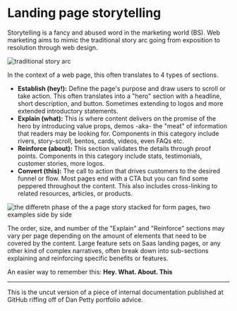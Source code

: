 # Landing page storytelling

Storytelling is a fancy and abused word in the marketing world (BS). Web marketing aims to mimic the traditional story arc going from exposition to resolution through web design.

![traditional story arc](https://slrncl.com/blog/content/img/traditional-story-arc.jpg)

In the context of a web page, this often translates to 4 types of sections.

- **Establish (hey!):** Define the page's purpose and draw users to scroll or take action. This often translates into a "hero" section with a headline, short description, and button. Sometimes extending to logos and more extended introductory statements.
- **Explain (what):** This is where content delivers on the promise of the hero by introducing value props, demos -aka- the "meat" of information that readers may be looking for. Components in this category include rivers, story-scroll, bentos, cards, videos, even FAQs etc.
- **Reinforce (about):** This section validates the details through proof points. Components in this category include stats, testimonials, customer stories, more logos.
- **Convert (this):** The call to action that drives customers to the desired funnel or flow. Most pages end with a CTA but you can find some peppered throughout the content. This also includes cross-linking to related resources, articles, or products.

![the differetn phase of the a page story stacked for form pages, two examples side by side](https://slrncl.com/blog/content/img/web-storytelling.jpg)

The order, size, and number of the "Explain" and "Reinforce" sections may vary per page depending on the amount of elements that need to be covered by the content. Large feature sets on Saas landing pages, or any other kind of complex narratives, often break down into sub-sections explaining and reinforcing specific benefits or features. 

An easier way to remember this:
**Hey. What. About. This**

---

This is the uncut version of a piece of internal documentation published at GitHub riffing off of Dan Petty portfolio advice.